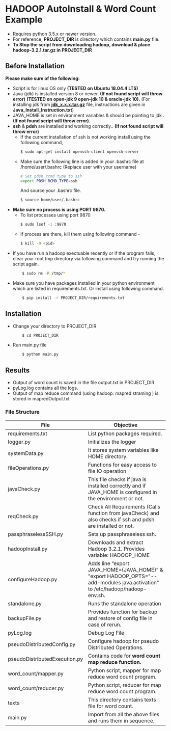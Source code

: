 # HADOOP AutoInstall & Word Count Example

  - Requires python 3.5.x or newer version.
  - For reference, **PROJECT_DIR** is directory which contains **main.py** file.
  - **To Stop the script from downloading hadoop, download & place hadoop-3.2.1.tar.gz in PROJECT_DIR**

## Before Installation
**Please make sure of the following:** 
 - Script is for linux OS only **(TESTED on Ubuntu 18.04.4 LTS)** 
 - Java (jdk) is installed version 8 or newer. **(If not found script will throw error)** **(TESTED on open-jdk 9 open-jdk 10 & oracle-jdk 10).**
 (For installing jdk from  **[jdk_x.x.x.tar.gz](https://jdk.java.net/archive/)** file, instructions are given in **Java_Install_Instruction.txt**)
 - JAVA_HOME is set in environment variables & should be pointing to jdk . **(If not found script will throw error)**.
 - **ssh** & **pdsh** are installed and working correctly.. **(If not found script will throw error)**
    - If the current installation of ssh is not working install using the following command, 
        ```sh
        $ sudo apt-get install openssh-client openssh-server
        ```
    - Make sure the following line is added in your .bashrc file at /home/user/.bashrc (Replace user with your username)
         ```sh
         # Set pdsh rcmd type to ssh
        export PDSH_RCMD_TYPE=ssh
        ```
        And source your .bashrc file.
         ```sh
        $ source home/user/.bashrc
        ```
 - **Make sure no process is using PORT 9870.**
    - To list processes using port 9870
        ```sh
        $ sudo lsof -i :9870
        ```
    - If process are there, kill them using following command - 
        ```sh
        $ kill -9 <pid>
        ```
 - If you have run a hadoop exectuable recently or if the program fails, clear your root tmp directory via following command and try running the script again. 
    ```sh
        $ sudo rm -R /tmp/*
    ```
 - Make sure you have packages installed in your python environment which are listed in requirements.txt. Or install using following command.
    ```sh
        $ pip install -r PROJECT_DIR/requirements.txt
    ```

## Installation
 - Change your directory to PROJECT_DIR 
    ```sh
        $ cd PROJECT_DIR
    ```
 - Run main.py file
    ```sh
        $ python main.py
    ```


## Results

- Output of word count is saved in the file output.txt in PROJECT_DIR
- pyLog.log contains all the logs.
- Output of map reduce command (using hadoop:  mapred straming ) is stored in mapredOutput.txt 


### File Structure 
| File |  Objective |
| ------ | ------ |
| requirements.txt | List python packages required. | 
| logger.py| Initializes the logger | 
| systemData.py | It stores system variables like HOME directory.|
| fileOperations.py | Functions for easy access to file IO operation |
| javaCheck.py | This file checks if java is installed correctly and if JAVA_HOME is configured in the environment or not.|
| reqCheck.py  | Check All Requirements (Calls function from javaCheck) and also checks if ssh and pdsh are installed or not. |
| passphraselessSSH.py | Sets up passphraseless ssh. |
| hadoopInstall.py | Downloads and extract Hadoop 3.2.1. Provides variable: HADOOP_HOME|
| configureHadoop.py | Adds line “export JAVA_HOME={JAVA_HOME}” & "export HADOOP_OPTS="--add-modules java.activation" to /etc/hadoop/hadoop-env.sh.|
| standalone.py | Runs the standalone operation |
| backupFile.py | Provides function for backup and restore of config file in case of rerun. |
| pyLog.log | Debug Log File  |
| pseudoDistributedConfig.py | Configure hadoop for pseudo Distributed Operations. |
| pseudoDistributedExecution.py | Contains code for **word count map reduce function.** |
| word_count/mapper.py | Python script, mapper for map reduce word count program. |
| word_count/reducer.py | Python script, reducer for map reduce word count program. |
| texts | This directory contains texts file for word count. |
| main.py | Import from all the above files and runs them in sequence. |
